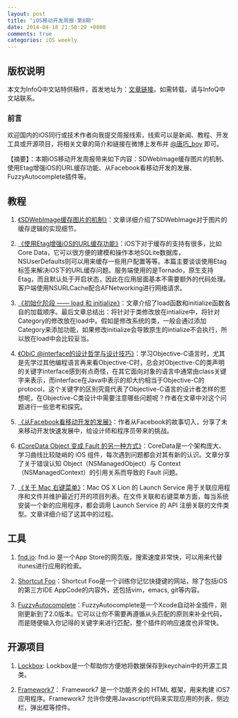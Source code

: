 ```yaml
---
layout: post
title: "iOS移动开发周报-第8期"
date: 2014-04-18 21:58:29 +0800
comments: true
categories: iOS weekly
---
```


## 版权说明

本文为InfoQ中文站特供稿件，首发地址为：[文章链接](http://www.infoq.com/cn/news/2014/04/etag-improve-ios-url-function)。如需转载，请与InfoQ中文站联系。

### 前言

欢迎国内的iOS同行或技术作者向我提交周报线索，线索可以是新闻、教程、开发工具或开源项目，将相关文章的简介和链接在微博上发布并 [@唐巧_boy](http://weibo.com/tangqiaoboy) 即可。

【摘要】：本期iOS移动开发周报带来如下内容：SDWebImage缓存图片的机制、使用Etag增强iOS的URL缓存功能、从Facebook看移动开发的发展、FuzzyAutocomplete插件等。

## 教程

 1. [《SDWebImage缓存图片的机制》](http://www.overcode.hk/?p=449)：文章详细介绍了SDWebImage对于图片的缓存逻辑的实现细节。
 
 1. [《使用Etag增强iOS的URL缓存功能》](http://shiningio.com/2014/04/12/ios-url-cache-with-etags/)：iOS下对于缓存的支持有很多，比如Core Data，它可以很方便的建模和操作本地SQLite数据库， NSUserDefaults则可以用来缓存一些用户配置等等。本篇主要谈谈使用Etag标签来解决iOS下的URL缓存问题。服务端使用的是Tornado，原生支持Etag，而且默认处于开启状态，因此在应用层面基本不需要额外的代码处理。客户端使用NSURLCache配合AFNetworking进行网络请求。

 1. [《初始化阶段 —— load 和 initialize》](http://www.cnblogs.com/biosli/p/NSObject_inherit.html)：文章介绍了load函数和initialize函数各自的加载顺序。最后文章总结出：将针对于类修改放在intialize中，将针对Category的修改放在load中。假如是修改系统的类，一般会通过添加Category来添加功能，如果修改initialize会导致原生的intialize不会执行，所以放在load中会比较妥当。
 
 1. [《ObjC @interface的设计哲学与设计技巧》](http://blog.sunnyxx.com/2014/04/13/objc_dig_interface/)：学习Objective-C语言时，尤其是先学过其他编程语言再来看Objective-C时，总会对Objective-C的类声明的关键字interface感到有点奇怪，在其它面向对象的语言中通常由class关键字来表示，而interface在Java中表示的却大约相当于Objective-C的protocol，这个关键字的区别究竟代表了Objective-C语言的设计者怎样的思想呢，在Objective-C类设计中需要注意哪些问题呢？作者在文章中对这个问题进行一些思考和探究。
 
 1. [《从Facebook看移动开发的发展》](/2014/04/16/mobile-development-view-from-facebook/)：作者从Facebook的故事切入，分享了未来移动开发快速发展中，给设计师和程序员带来的挑战。
 
 1. [《CoreData Object 变成 Fault 的另一种方式》](http://imtx.me/archives/1888.html)：CoreData是一个架构庞大、学习曲线比较陡峭的 iOS 组件，每次遇到问题都会对其有新的认识。文章分享了关于错误认知 Object（NSManagedObject）与 Context（NSManagedContext）的引用关系而导致的 Fault 问题。

 1. [《关于 Mac 右键菜单》](http://maoa.cn/?post=414)：Mac OS X Lion 的 Launch Service 用于关联应用程序和文件并维护最近打开的项目列表。在文件关联和右键菜单方面，每当系统安装一个新的应用程序，都会调用 Launch Service 的 API 注册关联的文件类型。文章详细介绍了这其中的过程。
 
## 工具

 1. [fnd.io](https://fnd.io): fnd.io 是一个App Store的网页版，搜索速度非常快，可以用来代替itunes进行应用的检索。
 
 1. [Shortcut Foo](https://www.shortcutfoo.com/)：Shortcut Foo是一个训练你记忆快捷键的网站，除了包括iOS的第三方IDE AppCode的内容外，还包括vim，emacs, git等内容。
 
 1. [FuzzyAutocomplete](https://github.com/FuzzyAutocomplete/FuzzyAutocompletePlugin)：FuzzyAutocomplete是一个Xcode自动补全插件，刚刚更新到了2.0版本。它可以让你不需要再遵循从头匹配的原则来补全代码，而是随便输入你记得的关键字来进行匹配，整个插件的响应速度也非常快。

## 开源项目

 1. [Lockbox](https://github.com/granoff/Lockbox): Lockbox是一个帮助你方便地将数据保存到keychain中的开源工具类。

 1. [Framework7](https://github.com/nolimits4web/framework7/)： Framework7 是一个功能齐全的 HTML 框架，用来构建 iOS7 应用程序。Framework7 允许你使用Javascript代码来实现应用的列表，侧边栏，弹出框等控件。
  
  
 